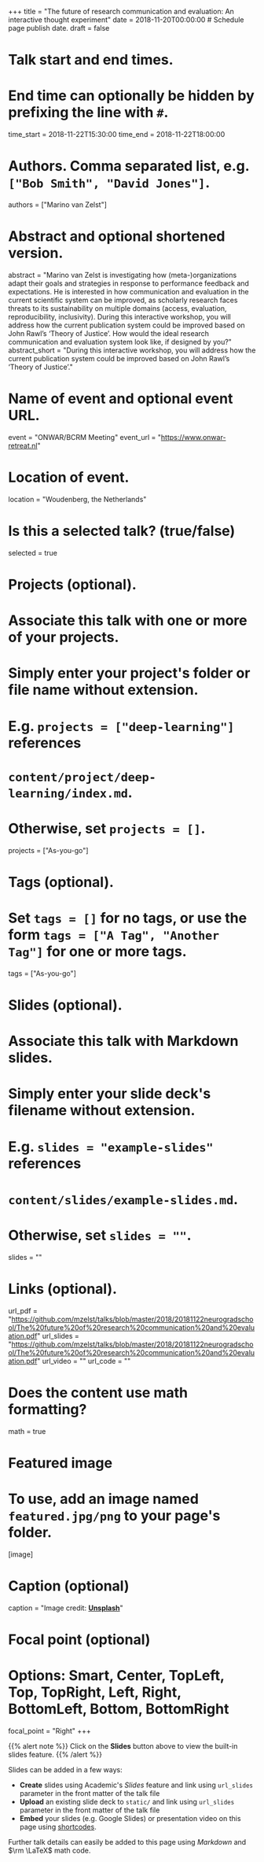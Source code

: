 +++
title = "The future of research communication and evaluation: An interactive thought experiment"
date = 2018-11-20T00:00:00  # Schedule page publish date.
draft = false

# Talk start and end times.
#   End time can optionally be hidden by prefixing the line with `#`.
time_start = 2018-11-22T15:30:00
time_end = 2018-11-22T18:00:00

# Authors. Comma separated list, e.g. `["Bob Smith", "David Jones"]`.
authors = ["Marino van Zelst"]

# Abstract and optional shortened version.
abstract = "Marino van Zelst is investigating how (meta-)organizations adapt their goals and strategies in response to performance feedback and expectations. He is interested in how communication and evaluation in the current scientific system can be improved, as scholarly research faces threats to its sustainability on multiple domains (access, evaluation, reproducibility, inclusivity). During this interactive workshop, you will address how the current publication system could be improved based on John Rawl’s ‘Theory of Justice’. How would the ideal research communication and evaluation system look like, if designed by you?"
abstract_short = "During this interactive workshop, you will address how the current publication system could be improved based on John Rawl’s ‘Theory of Justice’."

# Name of event and optional event URL.
event = "ONWAR/BCRM Meeting"
event_url = "https://www.onwar-retreat.nl"

# Location of event.
location = "Woudenberg, the Netherlands"

# Is this a selected talk? (true/false)
selected = true

# Projects (optional).
#   Associate this talk with one or more of your projects.
#   Simply enter your project's folder or file name without extension.
#   E.g. `projects = ["deep-learning"]` references 
#   `content/project/deep-learning/index.md`.
#   Otherwise, set `projects = []`.
projects = ["As-you-go"]

# Tags (optional).
#   Set `tags = []` for no tags, or use the form `tags = ["A Tag", "Another Tag"]` for one or more tags.
tags = ["As-you-go"]

# Slides (optional).
#   Associate this talk with Markdown slides.
#   Simply enter your slide deck's filename without extension.
#   E.g. `slides = "example-slides"` references 
#   `content/slides/example-slides.md`.
#   Otherwise, set `slides = ""`.
slides = ""

# Links (optional).
url_pdf = "https://github.com/mzelst/talks/blob/master/2018/20181122neurogradschool/The%20future%20of%20research%20communication%20and%20evaluation.pdf"
url_slides = "https://github.com/mzelst/talks/blob/master/2018/20181122neurogradschool/The%20future%20of%20research%20communication%20and%20evaluation.pdf"
url_video = ""
url_code = ""

# Does the content use math formatting?
math = true

# Featured image
# To use, add an image named `featured.jpg/png` to your page's folder. 
[image]
  # Caption (optional)
  caption = "Image credit: [**Unsplash**](https://unsplash.com/photos/bzdhc5b3Bxs)"

  # Focal point (optional)
  # Options: Smart, Center, TopLeft, Top, TopRight, Left, Right, BottomLeft, Bottom, BottomRight
  focal_point = "Right"
+++

{{% alert note %}}
Click on the **Slides** button above to view the built-in slides feature.
{{% /alert %}}

Slides can be added in a few ways:

- **Create** slides using Academic's *Slides* feature and link using `url_slides` parameter in the front matter of the talk file
- **Upload** an existing slide deck to `static/` and link using `url_slides` parameter in the front matter of the talk file
- **Embed** your slides (e.g. Google Slides) or presentation video on this page using [shortcodes](https://sourcethemes.com/academic/docs/writing-markdown-latex/).

Further talk details can easily be added to this page using *Markdown* and $\rm \LaTeX$ math code.
